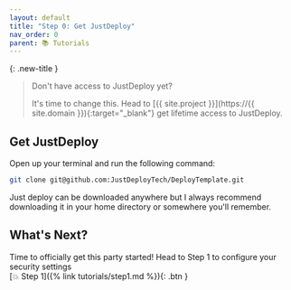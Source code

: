 ```yaml
---
layout: default
title: "Step 0: Get JustDeploy"
nav_order: 0
parent: 📚 Tutorials
---
```


{: .new-title }
> Don't have access to JustDeploy yet?
> 
> It's time to change this. Head to [{{ site.project }}](https://{{ site.domain }}){:target="_blank"} get lifetime access to JustDeploy.

## Get JustDeploy

Open up your terminal and run the following command:

```bash
git clone git@github.com:JustDeployTech/DeployTemplate.git
```

Just deploy can be downloaded anywhere but I always recommend downloading it in your home directory or somewhere you'll remember.

## What's Next?

Time to officially get this party started! Head to Step 1 to configure your security settings\
<span class="fs-6 float-right"> 
  [💥 Step 1]({% link tutorials/step1.md %}){: .btn }
</span>
